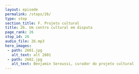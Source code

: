 ```yaml
---
layout: episode
permalink: /stops/26/
type: stop
section_title: F. Projeto cultural
title: 26. Um centro cultural em disputa
page_rank: 26
stop_id: 26
audio_file: 26.mp3
hero_images:
 - path: 2601.jpg
   alt_text: alt 2601
 - path: 2602.jpg
   alt_text: Benjamin Seroussi, curador do projeto cultural
---
```

